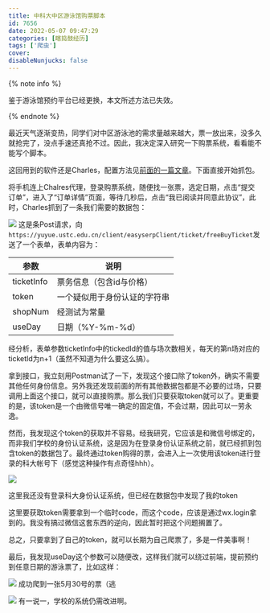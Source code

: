 ```yaml
---
title: 中科大中区游泳馆购票脚本
id: 7656
date: 2022-05-07 09:47:29
categories: [瞎捣鼓经历]
tags: ['爬虫']
cover:
disableNunjucks: false
---
```


{% note info %}

鉴于游泳馆预约平台已经更换，本文所述方法已失效。

{% endnote %}


最近天气逐渐变热，同学们对中区游泳池的需求量越来越大，票一放出来，没多久就抢完了，没点手速还真抢不过。因此，我决定深入研究一下购票系统，看看能不能写个脚本。

这回用到的软件还是Charles，配置方法见[前面的一篇文章](https://blog.fyz666.xyz/blog/6435/)。下面直接开始抓包。


将手机连上Chalres代理，登录购票系统，随便找一张票，选定日期，点击“提交订单”，进入了“订单详情”页面，等待几秒后，点击“我已阅读并同意此协议”，此时，Charles抓到了一条我们需要的数据包：

![](https://fastly.jsdelivr.net/gh/windshadow233/BlogStorage@files/png/07f9ade0c782d4962d035783ca7058ef.png)
这是条Post请求，向`https://yuyue.ustc.edu.cn/client/easyserpClient/ticket/freeBuyTicket`发送了一个表单，表单内容为：


| 参数 | 说明 |
| --- | --- |
| ticketInfo | 票务信息（包含id与价格） |
| token | 一个疑似用于身份认证的字符串 |
| shopNum | 经测试为常量 |
| useDay | 日期（%Y-%m-%d） |

经分析，表单参数ticketInfo中的tickedId的值与场次数相关，每天的第n场对应的ticketId为n+1（虽然不知道为什么要这么搞）。


拿到接口，我立刻用Postman试了一下，发现这个接口除了token外，确实不需要其他任何身份信息。另外我还发现前面的所有其他数据包都是不必要的过场，只要调用上面这个接口，就可以直接购票。那么我们只要获取token就可以了。更重要的是，该token是一个由微信号唯一确定的固定值，不会过期，因此可以一劳永逸。


然而，我发现这个token的获取并不容易。经我研究，它应该是和微信号绑定的，而非我们学校的身份认证系统，这是因为在登录身份认证系统之前，就已经抓到包含token的数据包了。最终通过token购得的票，会进入上一次使用该token进行登录的科大帐号下（感觉这种操作有点奇怪hhh）。

![](https://fastly.jsdelivr.net/gh/windshadow233/BlogStorage@files/png/06ceb8f7f147e88c152e465f03b01da4.png)

这里我还没有登录科大身份认证系统，但已经在数据包中发现了我的token


这里要获取token需要拿到一个临时code，而这个code，应该是通过wx.login拿到的。我没有搞过微信这套东西的逆向，因此暂时把这个问题搁置了。


总之，只要拿到了自己的token，就可以长期为自己爬票了，多是一件美事啊！


最后，我发现useDay这个参数可以随便改，这样我们就可以绕过前端，提前预约到任意日期的游泳票了，比如这样：

![](https://fastly.jsdelivr.net/gh/windshadow233/BlogStorage@files/png/54ad01093d2d346d28d1792810769b43.png)
成功爬到一张5月30号的票（逃

![](https://fastly.jsdelivr.net/gh/windshadow233/BlogStorage@files/png/bc135bd24b2443efe06d78f0d7f8c232.png)
有一说一，学校的系统仍需改进啊。
